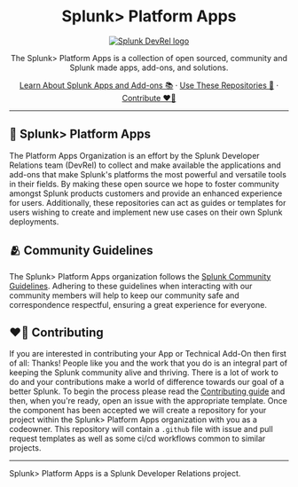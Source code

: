 <h1 align="center">
    Splunk> Platform Apps
</h1>

<p align="center">
  <a href="https://github.com/splunk-platform-apps">
    <picture>
      <source media="(prefers-color-scheme: dark)" srcset="https://github.com/splunk-platform-apps/.github/blob/main/.github/images/devrel-logo-dark.png">
      <source media="(prefers-color-scheme: light)" srcset="https://github.com/splunk-platform-apps/.github/blob/main/.github/images/devrel-logo-light.png">
      <img alt="Splunk DevRel logo" src="devrel-logo-light.png">
    </picture>
  </a>
</p>

<p align="center">
    The Splunk> Platform Apps is a collection of open sourced, community and Splunk made apps, add-ons, and solutions.
</p>

<p align="center">
  <a href="https://docs.splunk.com/Documentation/Splunk/9.4.2/Admin/Whatsanapp">Learn About Splunk Apps and Add-ons 📚</a>
  ·
  <a href="https://github.com/splunk-platform-apps/README.md">Use These Repositories 🔭</a>
  ·
  <a href="#contribute">Contribute ❤️‍🔥</a>
</p>

---

## :wave: Splunk> Platform Apps

The Platform Apps Organization is an effort by the Splunk Developer Relations team (DevRel) to collect and make available the applications and add-ons that make Splunk's platforms the most powerful and versatile tools in their fields. By making these open source we hope to foster community amongst Splunk products customers and provide an enhanced experience for users. Additionally, these repositories can act as guides or templates for users wishing to create and implement new use cases on their own Splunk deployments.

## :people_hugging: Community Guidelines

The Splunk> Platform Apps organization follows the [Splunk Community Guidelines](https://docs.splunk.com/Documentation/Community/current/community/CommunityGuidelines). Adhering to these guidelines when interacting with our community members will help to keep our community safe and correspondence respectful, ensuring a great experience for everyone.

## :heart_on_fire: Contributing

If you are interested in contributing your App or Technical Add-On then first of all: Thanks! People like you and the work that you do is an integral part of keeping the Splunk community alive and thriving. There is a lot of work to do and your contributions make a world of difference towards our goal of a better Splunk. To begin the process please read the [Contributing guide](.github/CONTRIBUTING.md) and then, when you're ready, open an issue with the appropriate template. Once the component has been accepted we will create a repository for your project within the Splunk> Platform Apps organization with you as a codeowner. This repository will contain a `.github` file with issue and pull request templates as well as some ci/cd workflows common to similar projects.

---

Splunk> Platform Apps is a Splunk Developer Relations project.
